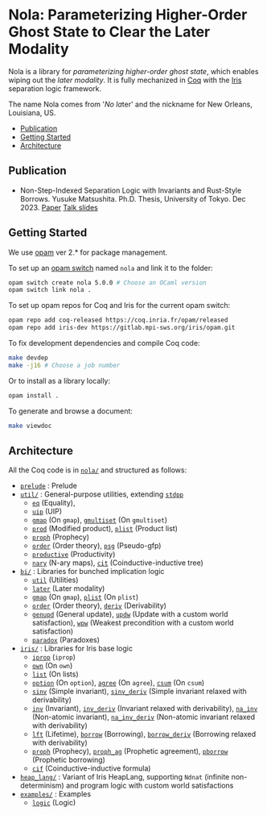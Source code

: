 # Nola: Parameterizing Higher-Order Ghost State to Clear the Later Modality

Nola is a library for _parameterizing higher-order ghost state_, which enables
wiping out the _later modality_.
It is fully mechanized in [Coq](https://coq.inria.fr/) with the
[Iris](https://iris-project.org/) separation logic framework.

The name Nola comes from '_No_ *la*ter' and the nickname for New Orleans,
Louisiana, US.

- [Publication](#publication)
- [Getting Started](#getting-started)
- [Architecture](#architecture)

## Publication

- Non-Step-Indexed Separation Logic with Invariants and Rust-Style Borrows.
  Yusuke Matsushita. Ph.D. Thesis, University of Tokyo. Dec 2023.
  [Paper](https://shiatsumat.github.io/papers/phd-thesis.pdf)
  [Talk slides](https://shiatsumat.github.io/talks/phd-thesis-talk.pdf)

## Getting Started

We use [opam](https://opam.ocaml.org/) ver 2.* for package management.

To set up an [opam switch](https://opam.ocaml.org/doc/man/opam-switch.html)
named `nola` and link it to the folder:
```bash
opam switch create nola 5.0.0 # Choose an OCaml version
opam switch link nola .
```

To set up opam repos for Coq and Iris for the current opam switch:
```bash
opam repo add coq-released https://coq.inria.fr/opam/released
opam repo add iris-dev https://gitlab.mpi-sws.org/iris/opam.git
```

To fix development dependencies and compile Coq code:
```bash
make devdep
make -j16 # Choose a job number
```

Or to install as a library locally:
```bash
opam install .
```

To generate and browse a document:
```bash
make viewdoc
```

## Architecture

All the Coq code is in [`nola/`](nola/) and structured as follows:
- [`prelude`](nola/prelude.v) : Prelude
- [`util/`](nola/util/) : General-purpose utilities, extending
  [`stdpp`](https://gitlab.mpi-sws.org/iris/stdpp)
  + [`eq`](nola/util/eq.v) (Equality),
  + [`uip`](nola/util/uip.v) (UIP)
  + [`gmap`](nola/util/gmap.v) (On `gmap`),
    [`gmultiset`](nola/util/gmultiset.v) (On `gmultiset`)
  + [`prod`](nola/util/prod.v) (Modified product),
    [`plist`](nola/util/plist.v) (Product list)
  + [`proph`](nola/util/proph.v) (Prophecy)
  + [`order`](nola/util/order.v) (Order theory),
    [`psg`](nola/util/psg.v) (Pseudo-gfp)
  + [`productive`](nola/util/productive.v) (Productivity)
  + [`nary`](nola/util/nary.v) (N-ary maps),
    [`cit`](nola/util/cit.v) (Coinductive-inductive tree)
- [`bi/`](nola/bi/) : Libraries for bunched implication logic
  + [`util`](nola/bi/util.v) (Utilities)
  + [`later`](nola/bi/ofe.v) (Later modality)
  + [`gmap`](nola/bi/gmap.v) (On `gmap`),
    [`plist`](nola/bi/plist.v) (On `plist`)
  + [`order`](nola/bi/order.v) (Order theory),
    [`deriv`](nola/bi/deriv.v) (Derivability)
  + [`genupd`](nola/bi/genupd.v) (General update),
    [`updw`](nola/bi/updw.v) (Update with a custom world satisfaction),
    [`wpw`](nola/bi/wpw.v) (Weakest precondition with a custom world
      satisfaction)
  + [`paradox`](nola/bi/paradox.v) (Paradoxes)
- [`iris/`](nola/iris/) : Libraries for Iris base logic
  + [`iprop`](nola/iris/iprop.v) (`iprop`)
  + [`own`](nola/iris/own.v) (On `own`)
  + [`list`](nol/iris/list.v) (On lists)
  + [`option`](nola/iris/option.v) (On `option`),
    [`agree`](nola/iris/agree.v) (On `agree`),
    [`csum`](nola/iris/csum.v) (On `csum`)
  + [`sinv`](nola/iris/sinv.v) (Simple invariant),
    [`sinv_deriv`](nola/iris/sinv_deriv.v) (Simple invariant relaxed with
      derivability)
  + [`inv`](nola/iris/inv.v) (Invariant),
    [`inv_deriv`](nola/iris/inv_deriv.v) (Invariant relaxed with derivability),
    [`na_inv`](nola/iris/na_inv.v) (Non-atomic invariant),
    [`na_inv_deriv`](nola/iris/na_inv_deriv.v) (Non-atomic invariant relaxed
      with derivability)
  + [`lft`](nola/iris/lft.v) (Lifetime),
    [`borrow`](nola/iris/borrow.v) (Borrowing),
    [`borrow_deriv`](nola/iris/borrow_deriv.v) (Borrowing relaxed with
      derivability)
  + [`proph`](nola/iris/proph.v) (Prophecy),
    [`proph_ag`](nola/iris/proph_ag.v) (Prophetic agreement),
    [`pborrow`](nola/iris/pborrow.v) (Prophetic borrowing)
  + [`cif`](nola/iris/cif.v) (Coinductive-inductive formula)
- [`heap_lang/`](nola/heap_lang/) : Variant of Iris HeapLang, supporting `Ndnat`
    (infinite non-determinism) and program logic with custom world satisfactions
- [`examples/`](nola/examples/) : Examples
  + [`logic`](nola/examples/logic.v) (Logic)
